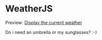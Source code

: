 # WeatherJS
Preview: [Display the current weather](https://jolly-mestorf-bec256.netlify.com/)

Do i need an umbrella or my sunglasses? :-)
